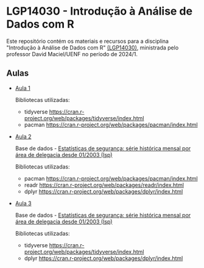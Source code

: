 # LGP14030 - Introdução à Análise de Dados com R 

Este repositório contém os materiais e recursos para a disciplina "Introdução à Análise de Dados com R" [(LGP14030)](https://github.com/kaiorb52/aula_r/blob/main/0.%20Docs/Ementa_Introdu%C3%A7%C3%A3o%20%C3%A0%20An%C3%A1lise%20de%20Dados%20com%20R.pdf), ministrada pelo professor David Maciel/UENF no período de 2024/1. 


## Aulas

- [Aula 1](https://github.com/kaiorb52/aula_r/blob/main/1.%20Scripts/Aula_1.R)

  Bibliotecas utilizadas:
  - tidyverse <https://cran.r-project.org/web/packages/tidyverse/index.html>
  - pacman <https://cran.r-project.org/web/packages/pacman/index.html>

- [Aula 2](https://github.com/kaiorb52/aula_r/blob/main/1.%20Scripts/Aula_2.R)

   Base de dados - [Estatísticas de segurança: série histórica mensal por área de delegacia desde 01/2003 (Isp)](https://www.ispdados.rj.gov.br/estatistica.html#:~:text=Estat%C3%ADsticas%20de%20seguran%C3%A7a%3A%20s%C3%A9rie%20hist%C3%B3rica%20mensal%20por%20%C3%A1rea%20de%20delegacia%20desde%2001/2003)
   
  Bibliotecas utilizadas:
  - pacman <https://cran.r-project.org/web/packages/pacman/index.html>
  - readr <https://cran.r-project.org/web/packages/readr/index.html>
  - dplyr <https://cran.r-project.org/web/packages/dplyr/index.html>

- [Aula 3](https://github.com/kaiorb52/aula_r/blob/main/1.%20Scripts/Aula_3.R)

   Base de dados - [Estatísticas de segurança: série histórica mensal por área de delegacia desde 01/2003 (Isp)](https://www.ispdados.rj.gov.br/estatistica.html#:~:text=Estat%C3%ADsticas%20de%20seguran%C3%A7a%3A%20s%C3%A9rie%20hist%C3%B3rica%20mensal%20por%20%C3%A1rea%20de%20delegacia%20desde%2001/2003)

  Bibliotecas utilizadas:
  - tidyverse <https://cran.r-project.org/web/packages/tidyverse/index.html>
  - dplyr <https://cran.r-project.org/web/packages/dplyr/index.html>


